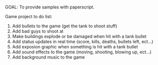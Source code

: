 GOAL: To provide samples with paperscript.

Game project to do list:
1. Add bullets to the game (get the tank to shoot stuff)
2. Add bad guys to shoot at
3. Make buildings explode or be damaged when hit with a tank bullet
4. Add status updates in real time (score, kills, deaths, bullets left, ect...)
5. Add exposion graphic when something is hit with a tank bullet
6. Add sound effects to the game (moving, shooting, blowing up, ect...)
7. Add background music to the game

